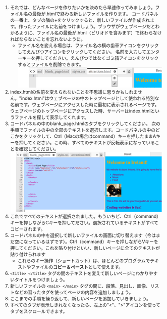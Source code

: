 1. それでは、どんなページを作りたいかを決めたら早速作ってみましょう。ファイル名の最後が.htmlで終わる新しいファイルを作ります。 コードパネルの一番上、タブの隣の+をクリックすると、新しいファイルが作成されます。作ったファイルに名前をつけましょう。ブラウザがウェブページだとわかるように、ファイル名の最後が.html（ピリオドを含みます）で終わらなければならないことを忘れないように。
   * ファイル名を変える場合は、ファイル名の横の歯車アイコンをクリックしてえんぴつアイコンをクリックしてください。 名前を入力してエンターキーを押してください。えんぴつではなくゴミ箱アイコンをクリックするとファイルを削除できます。![](/en/assets/EditFilename.png)
2. index.htmlの名前を変えられないことを不思議に思うかもしれません。"index.html"はウェブページの中のトップページとして使われる特別な名前です。ウェブページにアクセスした時に最初に表示されるページです。 ウェブページのトップページにアクセスした時、サーバーはindex.htmlというファイルを探して表示してくれます。
3. コードパネルの中のblank\_page.htmlのタブをクリックしてください。 次の手順でファイルの中の全部のテキストを選択します。コードパネルの中のどこかをクリックして、Ctrl（Macの場合はcommand）キーを押したままAキーを押してください。この時、すべてのテキストが反転表示になっていることを確認してください。![](/en/assets/SelectAll.png)
4. これですべてのテキストが選択されました。もういちど、Ctrl（command）キーを押しながらCキーを押してださい。選択されているテキストがすべてコピーされます。
5. コードパネルの中を選択して新しいファイルの画面に切り替えます（今はまだ空になっているはずです）。Ctrl（command）キーを押しながらVキーを押してください。これを貼り付けといい、新しいページに全てのテキストが貼り付けられます
   * これらのキー操作（ショートカット）は、ほとんどのプログラムでテキストやファイルの**コピー＆ペースト**として使えます。
6. `<title> </title>` タグの間のテキストを変えて新しいページにわかりやすいタイトルをつけましょう。
7. 新しいファイルの `<main> </main>` タグの間に、段落、見出し、画像、リストなどの習ったタグを使ってページの内容を追加しましょう。
8. ここまでの手順を繰り返して、新しいページを追加していきましょう。
9. すべてのタブが表示しきれなくなったら、左上の"&lt;"、"&gt;"アイコンを使ってタブをスクロールできます。




